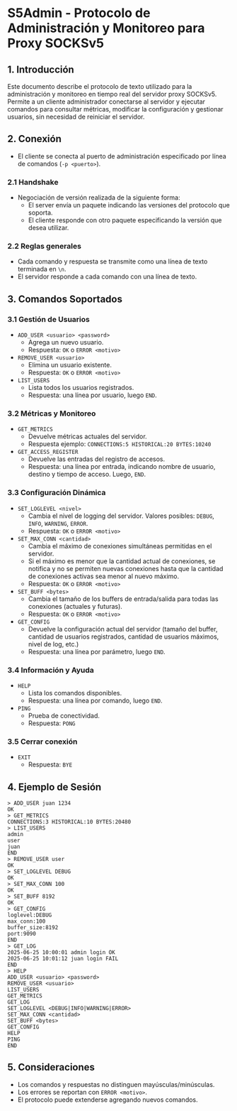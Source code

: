 # S5Admin - Protocolo de Administración y Monitoreo para Proxy SOCKSv5

## 1. Introducción
Este documento describe el protocolo de texto utilizado para la administración y monitoreo en tiempo real del servidor proxy SOCKSv5. Permite a un cliente administrador conectarse al servidor y ejecutar comandos para consultar métricas, modificar la configuración y gestionar usuarios, sin necesidad de reiniciar el servidor.

## 2. Conexión
- El cliente se conecta al puerto de administración especificado por línea de comandos (`-p <puerto>`).

### 2.1 Handshake
- Negociación de versión realizada de la siguiente forma:
  - El server envía un paquete indicando las versiones del protocolo que soporta.
  - El cliente responde con otro paquete especificando la versión que desea utilizar.

### 2.2 Reglas generales
- Cada comando y respuesta se transmite como una línea de texto terminada en `\n`.
- El servidor responde a cada comando con una línea de texto.

## 3. Comandos Soportados

### 3.1 Gestión de Usuarios
- `ADD_USER <usuario> <password>`
  - Agrega un nuevo usuario.
  - Respuesta: `OK` o `ERROR <motivo>`
- `REMOVE_USER <usuario>`
  - Elimina un usuario existente.
  - Respuesta: `OK` o `ERROR <motivo>`
- `LIST_USERS`
  - Lista todos los usuarios registrados.
  - Respuesta: una línea por usuario, luego `END`.

### 3.2 Métricas y Monitoreo
- `GET_METRICS`
  - Devuelve métricas actuales del servidor.
  - Respuesta ejemplo: `CONNECTIONS:5 HISTORICAL:20 BYTES:10240`
- `GET_ACCESS_REGISTER`
  - Devuelve las entradas del registro de accesos.
  - Respuesta: una línea por entrada, indicando nombre de usuario, destino y tiempo de acceso. Luego, `END`.

### 3.3 Configuración Dinámica
- `SET_LOGLEVEL <nivel>`
  - Cambia el nivel de logging del servidor. Valores posibles: `DEBUG`, `INFO`, `WARNING`, `ERROR`.
  - Respuesta: `OK` o `ERROR <motivo>`
- `SET_MAX_CONN <cantidad>`
  - Cambia el máximo de conexiones simultáneas permitidas en el servidor.
  - Si el máximo es menor que la cantidad actual de conexiones, se notifica y no se permiten nuevas conexiones hasta que la cantidad de conexiones activas sea menor al nuevo máximo.
  - Respuesta: `OK` o `ERROR <motivo>`
- `SET_BUFF <bytes>`
  - Cambia el tamaño de los buffers de entrada/salida para todas las conexiones (actuales y futuras).
  - Respuesta: `OK` o `ERROR <motivo>`
- `GET_CONFIG`
  - Devuelve la configuración actual del servidor (tamaño del buffer, cantidad de usuarios registrados, cantidad de usuarios máximos, nivel de log, etc.)
  - Respuesta: una línea por parámetro, luego `END`.

### 3.4 Información y Ayuda
- `HELP`
  - Lista los comandos disponibles.
  - Respuesta: una línea por comando, luego `END`.
- `PING`
  - Prueba de conectividad.
  - Respuesta: `PONG`

### 3.5 Cerrar conexión
- `EXIT`
  - Respuesta: `BYE`

## 4. Ejemplo de Sesión
```
> ADD_USER juan 1234
OK
> GET_METRICS
CONNECTIONS:3 HISTORICAL:10 BYTES:20480
> LIST_USERS
admin
user
juan
END
> REMOVE_USER user
OK
> SET_LOGLEVEL DEBUG
OK
> SET_MAX_CONN 100
OK
> SET_BUFF 8192
OK
> GET_CONFIG
loglevel:DEBUG
max_conn:100
buffer_size:8192
port:9090
END
> GET_LOG
2025-06-25 10:00:01 admin login OK
2025-06-25 10:01:12 juan login FAIL
END
> HELP
ADD_USER <usuario> <password>
REMOVE_USER <usuario>
LIST_USERS
GET_METRICS
GET_LOG
SET_LOGLEVEL <DEBUG|INFO|WARNING|ERROR>
SET_MAX_CONN <cantidad>
SET_BUFF <bytes>
GET_CONFIG
HELP
PING
END
```

## 5. Consideraciones
- Los comandos y respuestas no distinguen mayúsculas/minúsculas.
- Los errores se reportan con `ERROR <motivo>`.
- El protocolo puede extenderse agregando nuevos comandos.

